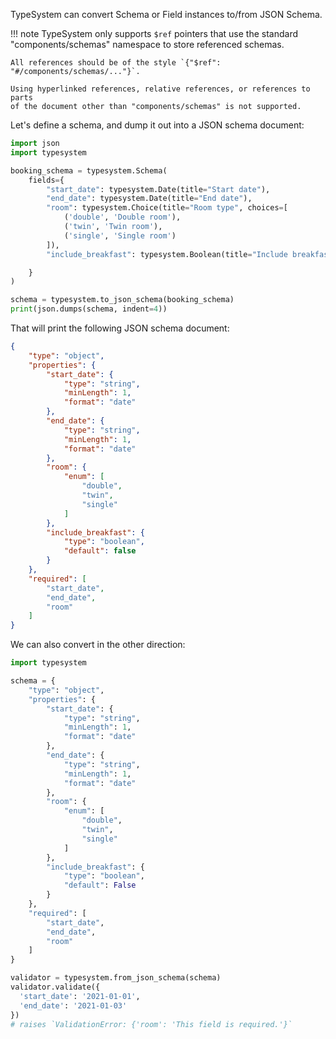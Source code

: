 TypeSystem can convert Schema or Field instances to/from JSON Schema.

!!! note
    TypeSystem only supports `$ref` pointers that use the standard "components/schemas"
    namespace to store referenced schemas.

    All references should be of the style `{"$ref": "#/components/schemas/..."}`.

    Using hyperlinked references, relative references, or references to parts
    of the document other than "components/schemas" is not supported.

Let's define a schema, and dump it out into a JSON schema document:

```python
import json
import typesystem

booking_schema = typesystem.Schema(
    fields={
        "start_date": typesystem.Date(title="Start date"),
        "end_date": typesystem.Date(title="End date"),
        "room": typesystem.Choice(title="Room type", choices=[
            ('double', 'Double room'),
            ('twin', 'Twin room'),
            ('single', 'Single room')
        ]),
        "include_breakfast": typesystem.Boolean(title="Include breakfast", default=False),

    }
)

schema = typesystem.to_json_schema(booking_schema)
print(json.dumps(schema, indent=4))
```

That will print the following JSON schema document:

```json
{
    "type": "object",
    "properties": {
        "start_date": {
            "type": "string",
            "minLength": 1,
            "format": "date"
        },
        "end_date": {
            "type": "string",
            "minLength": 1,
            "format": "date"
        },
        "room": {
            "enum": [
                "double",
                "twin",
                "single"
            ]
        },
        "include_breakfast": {
            "type": "boolean",
            "default": false
        }
    },
    "required": [
        "start_date",
        "end_date",
        "room"
    ]
}
```

We can also convert in the other direction:

```python
import typesystem

schema = {
    "type": "object",
    "properties": {
        "start_date": {
            "type": "string",
            "minLength": 1,
            "format": "date"
        },
        "end_date": {
            "type": "string",
            "minLength": 1,
            "format": "date"
        },
        "room": {
            "enum": [
                "double",
                "twin",
                "single"
            ]
        },
        "include_breakfast": {
            "type": "boolean",
            "default": False
        }
    },
    "required": [
        "start_date",
        "end_date",
        "room"
    ]
}

validator = typesystem.from_json_schema(schema)
validator.validate({
  'start_date': '2021-01-01',
  'end_date': '2021-01-03'
})
# raises `ValidationError: {'room': 'This field is required.'}`
```
